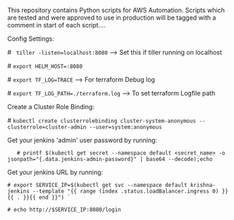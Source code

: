 This repository contains Python scripts for AWS Automation. Scripts which are tested and were approved to use in production will be tagged with a comment in start of each script....

Config Settings:

\# ` tiller -listen=localhost:8080`  --> Set this if tiller running on localhost

\# `export HELM_HOST=:8080`

\# `export TF_LOG=TRACE`  --> For terraform Debug log

\# `export TF_LOG_PATH=./terraform.log`  --> To set terraform Logfile path



Create a Cluster Role Binding:

\# ` kubectl create clusterrolebinding cluster-system-anonymous --clusterrole=cluster-admin --user=system:anonymous `

Get your jenkins 'admin' user password by running:
```
   # printf $(kubectl get secret --namespace default <secret_name> -o jsonpath="{.data.jenkins-admin-password}" | base64 --decode);echo 
  ```

Get your jenkins URL by running:
```
# export SERVICE_IP=$(kubectl get svc --namespace default krishna-jenkins --template "{{ range (index .status.loadBalancer.ingress 0) }}{{ . }}{{ end }}") `

# echo http://$SERVICE_IP:8080/login
```
